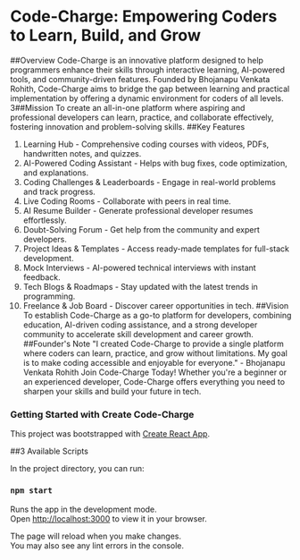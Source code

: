 
# Code-Charge: Empowering Coders to Learn, Build, and Grow
##Overview
Code-Charge is an innovative platform designed to help programmers enhance their skills through
interactive learning, 
AI-powered tools, and community-driven features. Founded by Bhojanapu Venkata Rohith,
Code-Charge aims to bridge the 
gap between learning and practical implementation by offering a dynamic environment for coders of
all levels.
3##Mission
To create an all-in-one platform where aspiring and professional developers can learn, practice, and
collaborate 
effectively, fostering innovation and problem-solving skills.
##Key Features
1. Learning Hub - Comprehensive coding courses with videos, PDFs, handwritten notes, and
quizzes.
2. AI-Powered Coding Assistant - Helps with bug fixes, code optimization, and explanations.
3. Coding Challenges & Leaderboards - Engage in real-world problems and track progress.
4. Live Coding Rooms - Collaborate with peers in real time.
5. AI Resume Builder - Generate professional developer resumes effortlessly.
6. Doubt-Solving Forum - Get help from the community and expert developers.
7. Project Ideas & Templates - Access ready-made templates for full-stack development.
8. Mock Interviews - AI-powered technical interviews with instant feedback.
9. Tech Blogs & Roadmaps - Stay updated with the latest trends in programming.
10. Freelance & Job Board - Discover career opportunities in tech.
##Vision
To establish Code-Charge as a go-to platform for developers, combining education, AI-driven coding
assistance, and a 
strong developer community to accelerate skill development and career growth.
##Founder's Note
"I created Code-Charge to provide a single platform where coders can learn, practice, and grow
without limitations. 
My goal is to make coding accessible and enjoyable for everyone." - Bhojanapu Venkata Rohith
Join Code-Charge Today!
Whether you're a beginner or an experienced developer, Code-Charge offers everything you need
to sharpen your skills 
and build your future in tech.



















### Getting Started with Create Code-Charge

This project was bootstrapped with [Create React App](https://github.com/facebook/create-react-app).

##3 Available Scripts

In the project directory, you can run:

### `npm start`

Runs the app in the development mode.\
Open [http://localhost:3000](http://localhost:3000) to view it in your browser.

The page will reload when you make changes.\
You may also see any lint errors in the console.


